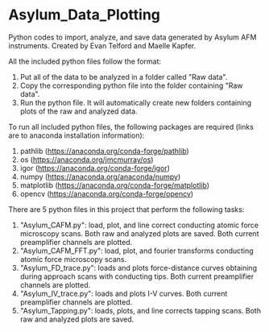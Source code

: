 # Asylum_Data_Plotting
Python codes to import, analyze, and save data generated by Asylum AFM instruments. Created by Evan Telford and Maelle Kapfer.

All the included python files follow the format:
1) Put all of the data to be analyzed in a folder called "Raw data".
2) Copy the corresponding python file into the folder containing "Raw data".
3) Run the python file. It will automatically create new folders containing plots of the raw and analyzed data.

To run all included python files, the following packages are required (links are to anaconda installation information):
1) pathlib (https://anaconda.org/conda-forge/pathlib)
2) os (https://anaconda.org/jmcmurray/os)
3) igor (https://anaconda.org/conda-forge/igor)
4) numpy (https://anaconda.org/anaconda/numpy)
5) matplotlib (https://anaconda.org/conda-forge/matplotlib)
6) opencv (https://anaconda.org/conda-forge/opencv)

There are 5 python files in this project that perform the following tasks:
1) "Asylum_CAFM.py": load, plot, and line correct conducting atomic force microscopy scans. Both raw and analyzed plots are saved. Both current preamplifier channels are plotted.
2) "Asylum_CAFM_FFT.py": load, plot, and fourier transforms conducting atomic force microscopy scans. 
3) "Asylum_FD_trace.py": loads and plots force-distance curves obtaining during approach scans with conducting tips. Both current preamplifier channels are plotted.
4) "Asylum_IV_trace.py": loads and plots I-V curves. Both current preamplifier channels are plotted.
5) "Asylum_Tapping.py": loads, plots, and line corrects tapping scans. Both raw and analyzed plots are saved.

